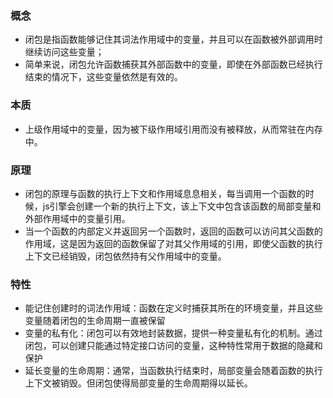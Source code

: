 <!-- https://www.ryan-blog.cn/blogs/javaScript/shenrulijiejsbibao.html -->

### 概念
* 闭包是指函数能够记住其词法作用域中的变量，并且可以在函数被外部调用时继续访问这些变量；
* 简单来说，闭包允许函数捕获其外部函数中的变量，即使在外部函数已经执行结束的情况下，这些变量依然是有效的。

### 本质
* 上级作用域中的变量，因为被下级作用域引用而没有被释放，从而常驻在内存中。

### 原理
* 闭包的原理与函数的执行上下文和作用域息息相关，每当调用一个函数的时候，js引擎会创建一个新的执行上下文，该上下文中包含该函数的局部变量和外部作用域中的变量引用。
* 当一个函数的内部定义并返回另一个函数时，返回的函数可以访问其父函数的作用域，这是因为返回的函数保留了对其父作用域的引用，即使父函数的执行上下文已经销毁，闭包依然持有父作用域中的变量。

### 特性
* 能记住创建时的词法作用域：函数在定义时捕获其所在的环境变量，并且这些变量随着闭包的生命周期一直被保留
* 变量的私有化：闭包可以有效地封装数据，提供一种变量私有化的机制。通过闭包，可以创建只能通过特定接口访问的变量，这种特性常用于数据的隐藏和保护
* 延长变量的生命周期：通常，当函数执行结束时，局部变量会随着函数的执行上下文被销毁。但闭包使得局部变量的生命周期得以延长。